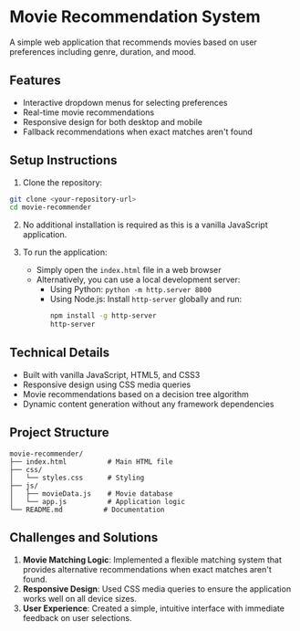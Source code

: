 # Movie Recommendation System

A simple web application that recommends movies based on user preferences including genre, duration, and mood.

## Features

- Interactive dropdown menus for selecting preferences
- Real-time movie recommendations
- Responsive design for both desktop and mobile
- Fallback recommendations when exact matches aren't found

## Setup Instructions

1. Clone the repository:
```bash
git clone <your-repository-url>
cd movie-recommender
```

2. No additional installation is required as this is a vanilla JavaScript application.

3. To run the application:
   - Simply open the `index.html` file in a web browser
   - Alternatively, you can use a local development server:
     - Using Python: `python -m http.server 8000`
     - Using Node.js: Install `http-server` globally and run:
       ```bash
       npm install -g http-server
       http-server
       ```

## Technical Details

- Built with vanilla JavaScript, HTML5, and CSS3
- Responsive design using CSS media queries
- Movie recommendations based on a decision tree algorithm
- Dynamic content generation without any framework dependencies

## Project Structure

```
movie-recommender/
├── index.html          # Main HTML file
├── css/
│   └── styles.css      # Styling
├── js/
│   ├── movieData.js    # Movie database
│   └── app.js          # Application logic
└── README.md          # Documentation
```

## Challenges and Solutions

1. **Movie Matching Logic**: Implemented a flexible matching system that provides alternative recommendations when exact matches aren't found.
2. **Responsive Design**: Used CSS media queries to ensure the application works well on all device sizes.
3. **User Experience**: Created a simple, intuitive interface with immediate feedback on user selections.
